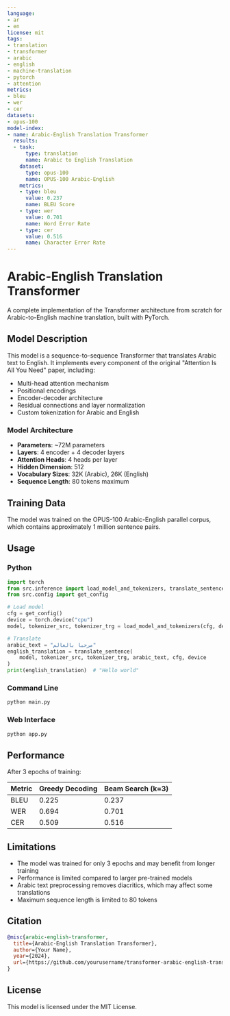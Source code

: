 ```yaml
---
language:
- ar
- en
license: mit
tags:
- translation
- transformer
- arabic
- english
- machine-translation
- pytorch
- attention
metrics:
- bleu
- wer
- cer
datasets:
- opus-100
model-index:
- name: Arabic-English Translation Transformer
  results:
  - task:
      type: translation
      name: Arabic to English Translation
    dataset:
      type: opus-100
      name: OPUS-100 Arabic-English
    metrics:
    - type: bleu
      value: 0.237
      name: BLEU Score
    - type: wer
      value: 0.701
      name: Word Error Rate
    - type: cer
      value: 0.516
      name: Character Error Rate
---
```


# Arabic-English Translation Transformer

A complete implementation of the Transformer architecture from scratch for Arabic-to-English machine translation, built with PyTorch.

## Model Description

This model is a sequence-to-sequence Transformer that translates Arabic text to English. It implements every component of the original "Attention Is All You Need" paper, including:

- Multi-head attention mechanism
- Positional encodings
- Encoder-decoder architecture
- Residual connections and layer normalization
- Custom tokenization for Arabic and English

### Model Architecture

- **Parameters**: ~72M parameters
- **Layers**: 4 encoder + 4 decoder layers
- **Attention Heads**: 4 heads per layer
- **Hidden Dimension**: 512
- **Vocabulary Sizes**: 32K (Arabic), 26K (English)
- **Sequence Length**: 80 tokens maximum

## Training Data

The model was trained on the OPUS-100 Arabic-English parallel corpus, which contains approximately 1 million sentence pairs.

## Usage

### Python

```python
import torch
from src.inference import load_model_and_tokenizers, translate_sentence
from src.config import get_config

# Load model
cfg = get_config()
device = torch.device("cpu")
model, tokenizer_src, tokenizer_trg = load_model_and_tokenizers(cfg, device)

# Translate
arabic_text = "مرحبا بالعالم"
english_translation = translate_sentence(
    model, tokenizer_src, tokenizer_trg, arabic_text, cfg, device
)
print(english_translation)  # "Hello world"
```

### Command Line

```bash
python main.py
```

### Web Interface

```bash
python app.py
```

## Performance

After 3 epochs of training:

| Metric | Greedy Decoding | Beam Search (k=3) |
|--------|----------------|-------------------|
| BLEU   | 0.225          | 0.237             |
| WER    | 0.694          | 0.701             |
| CER    | 0.509          | 0.516             |

## Limitations

- The model was trained for only 3 epochs and may benefit from longer training
- Performance is limited compared to larger pre-trained models
- Arabic text preprocessing removes diacritics, which may affect some translations
- Maximum sequence length is limited to 80 tokens

## Citation

```bibtex
@misc{arabic-english-transformer,
  title={Arabic-English Translation Transformer},
  author={Your Name},
  year={2024},
  url={https://github.com/yourusername/transformer-arabic-english-translation}
}
```

## License

This model is licensed under the MIT License.
